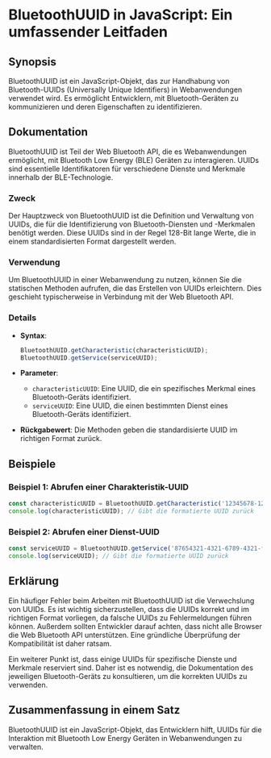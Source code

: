 <!--
Meta Description: # BluetoothUUID in JavaScript: Ein umfassender Leitfaden ## Synopsis BluetoothUUID ist ein JavaScript-Objekt, das zur Handhabung von Bluetooth-UUIDs (...
Meta Keywords: die, bluetoothuuid, bluetooth, uuids, ist
-->

# BluetoothUUID in JavaScript: Ein umfassender Leitfaden

## Synopsis
BluetoothUUID ist ein JavaScript-Objekt, das zur Handhabung von Bluetooth-UUIDs (Universally Unique Identifiers) in Webanwendungen verwendet wird. Es ermöglicht Entwicklern, mit Bluetooth-Geräten zu kommunizieren und deren Eigenschaften zu identifizieren.

## Dokumentation
BluetoothUUID ist Teil der Web Bluetooth API, die es Webanwendungen ermöglicht, mit Bluetooth Low Energy (BLE) Geräten zu interagieren. UUIDs sind essentielle Identifikatoren für verschiedene Dienste und Merkmale innerhalb der BLE-Technologie.

### Zweck
Der Hauptzweck von BluetoothUUID ist die Definition und Verwaltung von UUIDs, die für die Identifizierung von Bluetooth-Diensten und -Merkmalen benötigt werden. Diese UUIDs sind in der Regel 128-Bit lange Werte, die in einem standardisierten Format dargestellt werden.

### Verwendung
Um BluetoothUUID in einer Webanwendung zu nutzen, können Sie die statischen Methoden aufrufen, die das Erstellen von UUIDs erleichtern. Dies geschieht typischerweise in Verbindung mit der Web Bluetooth API.

### Details
- **Syntax**: 
  ```javascript
  BluetoothUUID.getCharacteristic(characteristicUUID);
  BluetoothUUID.getService(serviceUUID);
  ```

- **Parameter**:
  - `characteristicUUID`: Eine UUID, die ein spezifisches Merkmal eines Bluetooth-Geräts identifiziert.
  - `serviceUUID`: Eine UUID, die einen bestimmten Dienst eines Bluetooth-Geräts identifiziert.

- **Rückgabewert**: Die Methoden geben die standardisierte UUID im richtigen Format zurück.

## Beispiele
### Beispiel 1: Abrufen einer Charakteristik-UUID
```javascript
const characteristicUUID = BluetoothUUID.getCharacteristic('12345678-1234-5678-1234-56789abcdef0');
console.log(characteristicUUID); // Gibt die formatierte UUID zurück
```

### Beispiel 2: Abrufen einer Dienst-UUID
```javascript
const serviceUUID = BluetoothUUID.getService('87654321-4321-6789-4321-fedcba987654');
console.log(serviceUUID); // Gibt die formatierte UUID zurück
```

## Erklärung
Ein häufiger Fehler beim Arbeiten mit BluetoothUUID ist die Verwechslung von UUIDs. Es ist wichtig sicherzustellen, dass die UUIDs korrekt und im richtigen Format vorliegen, da falsche UUIDs zu Fehlermeldungen führen können. Außerdem sollten Entwickler darauf achten, dass nicht alle Browser die Web Bluetooth API unterstützen. Eine gründliche Überprüfung der Kompatibilität ist daher ratsam.

Ein weiterer Punkt ist, dass einige UUIDs für spezifische Dienste und Merkmale reserviert sind. Daher ist es notwendig, die Dokumentation des jeweiligen Bluetooth-Geräts zu konsultieren, um die korrekten UUIDs zu verwenden.

## Zusammenfassung in einem Satz
BluetoothUUID ist ein JavaScript-Objekt, das Entwicklern hilft, UUIDs für die Interaktion mit Bluetooth Low Energy Geräten in Webanwendungen zu verwalten.